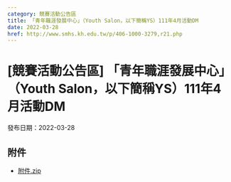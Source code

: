 ```yaml
---
category: 競賽活動公告區
title: 「青年職涯發展中心」（Youth Salon，以下簡稱YS）111年4月活動DM
date: 2022-03-28
href: http://www.smhs.kh.edu.tw/p/406-1000-3279,r21.php
---
```


# [競賽活動公告區] 「青年職涯發展中心」（Youth Salon，以下簡稱YS）111年4月活動DM

發布日期：2022-03-28



## 附件

- [附件.zip](https://www.smhs.kh.edu.tw/app/index.php?Action=downloadfile&file=WVhSMFlXTm9MemM0TDNCMFlWOHpNRE0zWHpRek16TXlNakZmTWprd01EVXVlbWx3&fname=DGGGROTSYWQO41XX50LKSWHGRK30OOLKDGUWTSKK4125MLVWKPROVTPOUSSSPKPO)
